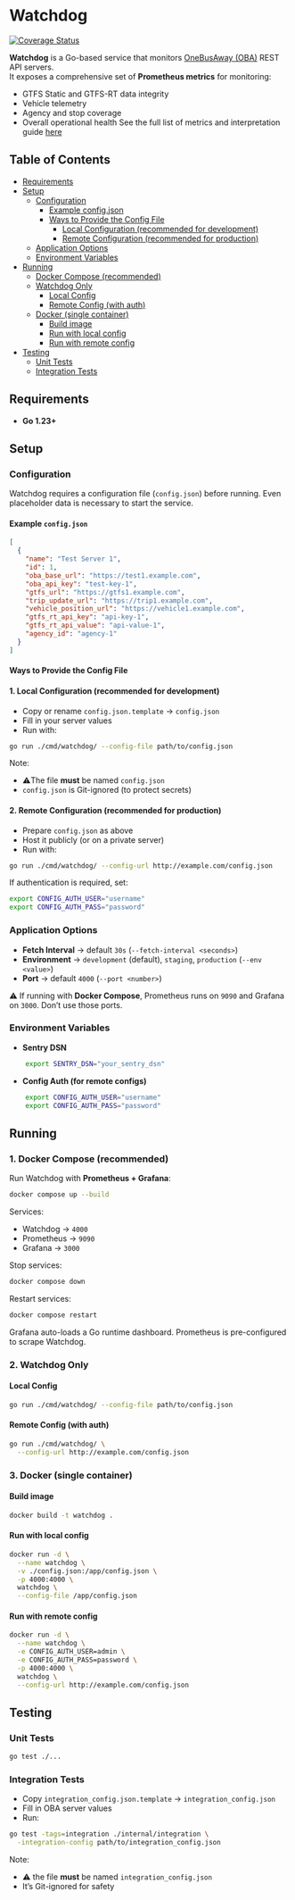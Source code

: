 # Watchdog

[![Coverage Status](https://coveralls.io/repos/github/OneBusAway/watchdog/badge.svg?branch=main)](https://coveralls.io/github/OneBusAway/watchdog?branch=main)

**Watchdog** is a Go-based service that monitors [OneBusAway (OBA)](https://onebusaway.org/) REST API servers.  
It exposes a comprehensive set of **Prometheus metrics** for monitoring:

- GTFS Static and GTFS-RT data integrity
- Vehicle telemetry
- Agency and stop coverage
- Overall operational health
  See the full list of metrics and interpretation guide [here](./docs/METRICS.md)

## Table of Contents

- [Requirements](#requirements)
- [Setup](#setup)
  - [Configuration](#configuration)
    - [Example config.json](#example-configjson)
    - [Ways to Provide the Config File](#ways-to-provide-the-config-file)
      - [Local Configuration (recommended for development)](#1-local-configuration-recommended-for-development)
      - [Remote Configuration (recommended for production)](#2-remote-configuration-recommended-for-production)
  - [Application Options](#application-options)
  - [Environment Variables](#environment-variables)
- [Running](#running)
  - [Docker Compose (recommended)](#1-docker-compose-recommended)
  - [Watchdog Only](#2-watchdog-only)
    - [Local Config](#local-config)
    - [Remote Config (with auth)](#remote-config-with-auth)
  - [Docker (single container)](#3-docker-single-container)
    - [Build image](#build-image)
    - [Run with local config](#run-with-local-config)
    - [Run with remote config](#run-with-remote-config)
- [Testing](#testing)
  - [Unit Tests](#unit-tests)
  - [Integration Tests](#integration-tests)

## Requirements

- **Go 1.23+**

## Setup

### Configuration

Watchdog requires a configuration file (`config.json`) before running. Even placeholder data is necessary to start the service.

#### Example `config.json`

```json
[
  {
    "name": "Test Server 1",
    "id": 1,
    "oba_base_url": "https://test1.example.com",
    "oba_api_key": "test-key-1",
    "gtfs_url": "https://gtfs1.example.com",
    "trip_update_url": "https://trip1.example.com",
    "vehicle_position_url": "https://vehicle1.example.com",
    "gtfs_rt_api_key": "api-key-1",
    "gtfs_rt_api_value": "api-value-1",
    "agency_id": "agency-1"
  }
]
```

#### Ways to Provide the Config File

#### 1. Local Configuration (recommended for development)

- Copy or rename `config.json.template` → `config.json`
- Fill in your server values
- Run with:

```bash
go run ./cmd/watchdog/ --config-file path/to/config.json
```

Note:

- ⚠️The file **must** be named `config.json`
- `config.json` is Git-ignored (to protect secrets)

#### 2. Remote Configuration (recommended for production)

- Prepare `config.json` as above
- Host it publicly (or on a private server)
- Run with:

```bash
go run ./cmd/watchdog/ --config-url http://example.com/config.json
```

If authentication is required, set:

```bash
export CONFIG_AUTH_USER="username"
export CONFIG_AUTH_PASS="password"
```

### Application Options

- **Fetch Interval** → default `30s` (`--fetch-interval <seconds>`)
- **Environment** → `development` (default), `staging`, `production` (`--env <value>`)
- **Port** → default `4000` (`--port <number>`)

⚠️ If running with **Docker Compose**, Prometheus runs on `9090` and Grafana on `3000`. Don’t use those ports.

### Environment Variables

- **Sentry DSN**

```bash
    export SENTRY_DSN="your_sentry_dsn"
```

- **Config Auth (for remote configs)**

```bash
    export CONFIG_AUTH_USER="username"
    export CONFIG_AUTH_PASS="password"
```

## Running

### 1. Docker Compose (recommended)

Run Watchdog with **Prometheus + Grafana**:

```bash
docker compose up --build
```

Services:

- Watchdog → `4000`
- Prometheus → `9090`
- Grafana → `3000`

Stop services:

```bash
docker compose down
```

Restart services:

```bash
docker compose restart
```

Grafana auto-loads a Go runtime dashboard. Prometheus is pre-configured to scrape Watchdog.

### 2. Watchdog Only

#### Local Config

```bash
go run ./cmd/watchdog/ --config-file path/to/config.json
```

#### Remote Config (with auth)

```bash
go run ./cmd/watchdog/ \
  --config-url http://example.com/config.json
```

### 3. Docker (single container)

#### Build image

```bash
docker build -t watchdog .
```

#### Run with local config

```bash
docker run -d \
  --name watchdog \
  -v ./config.json:/app/config.json \
  -p 4000:4000 \
  watchdog \
  --config-file /app/config.json
```

#### Run with remote config

```bash
docker run -d \
  --name watchdog \
  -e CONFIG_AUTH_USER=admin \
  -e CONFIG_AUTH_PASS=password \
  -p 4000:4000 \
  watchdog \
  --config-url http://example.com/config.json
```

## Testing

### Unit Tests

```bash
go test ./...
```

### Integration Tests

- Copy `integration_config.json.template` → `integration_config.json`
- Fill in OBA server values
- Run:

```bash
go test -tags=integration ./internal/integration \
  -integration-config path/to/integration_config.json
```

Note:

- ⚠️ the file **must** be named `integration_config.json`
- It’s Git-ignored for safety
